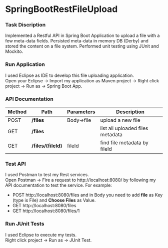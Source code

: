 # SpringBootRestFileUpload
### Task Discription
Implemented a Restful API in Spring Boot Application to upload a file with a few meta-data fields. Persisted meta-data in memory DB (Derby) and stored the content on a file system. Performed unit testing using JUnit and Mockito.
### Run Application
I used Eclipse as IDE to develop this file uploading application.  
Open your Eclipse -> Import my application as Maven project -> Right click project -> Run as -> Spring Boot App.  
### API Documentation
|Method|Path|Parameters|Description|
|------|----|----------|-----------|
|POST|**/files**|Body->file|upload a new file|
|GET|**/files**||list all uploaded files metadata|
|GET|**/files/{fileId}**|fileId|find file metadata by fileId|
### Test API
I used Postman to test my Rest services.  
Open Postman -> Fire a request to http://localhost:8080/ by following my API documentation to test the service. For example:  
* POST http://localhost:8080/files and in Body you need to add **file** as Key (type is File) and **Choose Files** as Value.
* GET http://localhost:8080/files
* GET http://localhost:8080/files/1
### Run JUnit Tests
I used Eclipse to execute my tests.  
Right click project -> Run as -> JUnit Test.
